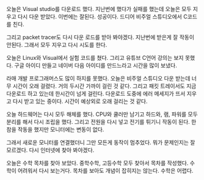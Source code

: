 
오늘은 Visual studio를 다운로드 했다.
지난번에 했다가 실패를 했는데 오늘은 모두 지우고 다시 다운 받았다. 이번에는 잘된다. 성공이다.
드디어 비주얼 스튜디오에서 C코드를 친다. 

그리고 packet tracer도 다시 다운 로드를 받아 봐야겠다.
지난번에 받은게 잘 작동이 안된다. 그래서 모두 지우고 다시 시도를 한다.

오늘은 Linux와 Visual에서 실험 코드를 쳤다.
그리고 유튜브 C언어 강의는 보지 못했다. 구글 아이디 만들고 네이버 다음 아이디를
만드느라고 시간을 많이 보냈다. 

라매 개발 프로그래머스도 많이 하지를 못했다.
오늘은 비주얼 스튜디오 다운 받는데 너무 시간이 오래 걸렸다. 거의 두시간 가까이
걸린 것 같다.
그리고 패킷 트레이서도 지금 다운로드 하고 있는데 한시간이 넘게 걸린다.
다운로드 도중에 에러 메세지가 뜨서 지우고 다시 받고 있는 중이다.
시간이 예상외로 오래 걸리는 것 같다.

오늘 하드웨어는 다시 모두 해체를 했다. CPU와 쿨러만 남기고 하드와, 램, 파워를 모두 
분리를 해서 다시 조립을 했다. 그리고 전원을 다시 넣고 전기를 튀기니 작동이 된다.
한참을 작동을 했지만 모니터에는 변동이 없다.

그래서 새로운 모니터를 연결했더니 그만 모든게 동작이 멈추었다.
뭐가 문제인지는 잘 모르겠다.
다시 인터넷에 찾아 봐야겠다.

오늘은 수학 목차를 찾아 보았다.
중학수학, 고등수학 모두 찾아서 목차를 작성했다.
수학이 어려워서 다시 보는거다.
목차를 보아도 개념이 잡히지는 않는다. 수학은 어렵다.
